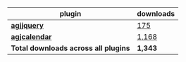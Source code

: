 plugin|downloads
------|----------
[**agjjquery**](https://www.npmjs.com/package/agjjquery)|[175](https://www.npmjs.com/package/agjjquery)
[**agjcalendar**](https://www.npmjs.com/package/agjcalendar)|[1,168](https://www.npmjs.com/package/agjcalendar)
**Total downloads across all plugins**|**1,343**
